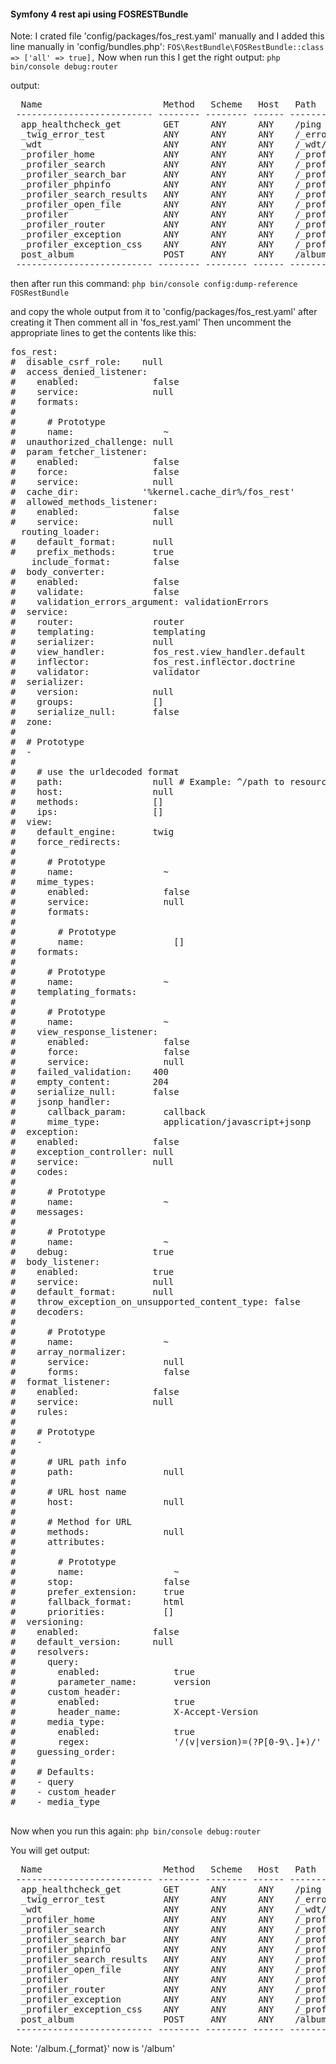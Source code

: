 #### Symfony 4 rest api using FOSRESTBundle

Note:
I crated file 'config/packages/fos_rest.yaml' manually and
I added this line manually in 'config/bundles.php':
`FOS\RestBundle\FOSRestBundle::class => ['all' => true],`
Now when run this I get the right output:
`php bin/console debug:router`

output:
<pre>
  Name                       Method   Scheme   Host   Path                               
 -------------------------- -------- -------- ------ ----------------------------------- 
  app_healthcheck_get        GET      ANY      ANY    /ping                              
  _twig_error_test           ANY      ANY      ANY    /_error/{code}.{_format}           
  _wdt                       ANY      ANY      ANY    /_wdt/{token}                      
  _profiler_home             ANY      ANY      ANY    /_profiler/                        
  _profiler_search           ANY      ANY      ANY    /_profiler/search                  
  _profiler_search_bar       ANY      ANY      ANY    /_profiler/search_bar              
  _profiler_phpinfo          ANY      ANY      ANY    /_profiler/phpinfo                 
  _profiler_search_results   ANY      ANY      ANY    /_profiler/{token}/search/results  
  _profiler_open_file        ANY      ANY      ANY    /_profiler/open                    
  _profiler                  ANY      ANY      ANY    /_profiler/{token}                 
  _profiler_router           ANY      ANY      ANY    /_profiler/{token}/router          
  _profiler_exception        ANY      ANY      ANY    /_profiler/{token}/exception       
  _profiler_exception_css    ANY      ANY      ANY    /_profiler/{token}/exception.css   
  post_album                 POST     ANY      ANY    /album.{_format}                   
 -------------------------- -------- -------- ------ -----------------------------------
</pre>

then after run this command:
`php bin/console config:dump-reference FOSRestBundle`

and copy the whole output from it to 'config/packages/fos_rest.yaml' after creating it
Then comment all in 'fos_rest.yaml'
Then uncomment the appropriate lines to get the contents like this:

<pre>
fos_rest:
#  disable_csrf_role:    null
#  access_denied_listener:
#    enabled:              false
#    service:              null
#    formats:
#
#      # Prototype
#      name:                 ~
#  unauthorized_challenge: null
#  param_fetcher_listener:
#    enabled:              false
#    force:                false
#    service:              null
#  cache_dir:            '%kernel.cache_dir%/fos_rest'
#  allowed_methods_listener:
#    enabled:              false
#    service:              null
  routing_loader:
#    default_format:       null
#    prefix_methods:       true
    include_format:        false
#  body_converter:
#    enabled:              false
#    validate:             false
#    validation_errors_argument: validationErrors
#  service:
#    router:               router
#    templating:           templating
#    serializer:           null
#    view_handler:         fos_rest.view_handler.default
#    inflector:            fos_rest.inflector.doctrine
#    validator:            validator
#  serializer:
#    version:              null
#    groups:               []
#    serialize_null:       false
#  zone:
#
#  # Prototype
#  -
#
#    # use the urldecoded format
#    path:                 null # Example: ^/path to resource/
#    host:                 null
#    methods:              []
#    ips:                  []
#  view:
#    default_engine:       twig
#    force_redirects:
#
#      # Prototype
#      name:                 ~
#    mime_types:
#      enabled:              false
#      service:              null
#      formats:
#
#        # Prototype
#        name:                 []
#    formats:
#
#      # Prototype
#      name:                 ~
#    templating_formats:
#
#      # Prototype
#      name:                 ~
#    view_response_listener:
#      enabled:              false
#      force:                false
#      service:              null
#    failed_validation:    400
#    empty_content:        204
#    serialize_null:       false
#    jsonp_handler:
#      callback_param:       callback
#      mime_type:            application/javascript+jsonp
#  exception:
#    enabled:              false
#    exception_controller: null
#    service:              null
#    codes:
#
#      # Prototype
#      name:                 ~
#    messages:
#
#      # Prototype
#      name:                 ~
#    debug:                true
#  body_listener:
#    enabled:              true
#    service:              null
#    default_format:       null
#    throw_exception_on_unsupported_content_type: false
#    decoders:
#
#      # Prototype
#      name:                 ~
#    array_normalizer:
#      service:              null
#      forms:                false
#  format_listener:
#    enabled:              false
#    service:              null
#    rules:
#
#    # Prototype
#    -
#
#      # URL path info
#      path:                 null
#
#      # URL host name
#      host:                 null
#
#      # Method for URL
#      methods:              null
#      attributes:
#
#        # Prototype
#        name:                 ~
#      stop:                 false
#      prefer_extension:     true
#      fallback_format:      html
#      priorities:           []
#  versioning:
#    enabled:              false
#    default_version:      null
#    resolvers:
#      query:
#        enabled:              true
#        parameter_name:       version
#      custom_header:
#        enabled:              true
#        header_name:          X-Accept-Version
#      media_type:
#        enabled:              true
#        regex:                '/(v|version)=(?P<version>[0-9\.]+)/'
#    guessing_order:
#
#    # Defaults:
#    - query
#    - custom_header
#    - media_type

</pre>

Now when you run this again:
`php bin/console debug:router`

You will get output:
<pre>
  Name                       Method   Scheme   Host   Path                               
 -------------------------- -------- -------- ------ ----------------------------------- 
  app_healthcheck_get        GET      ANY      ANY    /ping                              
  _twig_error_test           ANY      ANY      ANY    /_error/{code}.{_format}           
  _wdt                       ANY      ANY      ANY    /_wdt/{token}                      
  _profiler_home             ANY      ANY      ANY    /_profiler/                        
  _profiler_search           ANY      ANY      ANY    /_profiler/search                  
  _profiler_search_bar       ANY      ANY      ANY    /_profiler/search_bar              
  _profiler_phpinfo          ANY      ANY      ANY    /_profiler/phpinfo                 
  _profiler_search_results   ANY      ANY      ANY    /_profiler/{token}/search/results  
  _profiler_open_file        ANY      ANY      ANY    /_profiler/open                    
  _profiler                  ANY      ANY      ANY    /_profiler/{token}                 
  _profiler_router           ANY      ANY      ANY    /_profiler/{token}/router          
  _profiler_exception        ANY      ANY      ANY    /_profiler/{token}/exception       
  _profiler_exception_css    ANY      ANY      ANY    /_profiler/{token}/exception.css   
  post_album                 POST     ANY      ANY    /album                             
 -------------------------- -------- -------- ------ ----------------------------------- 
</pre>

Note: '/album.{_format}' now is '/album'

